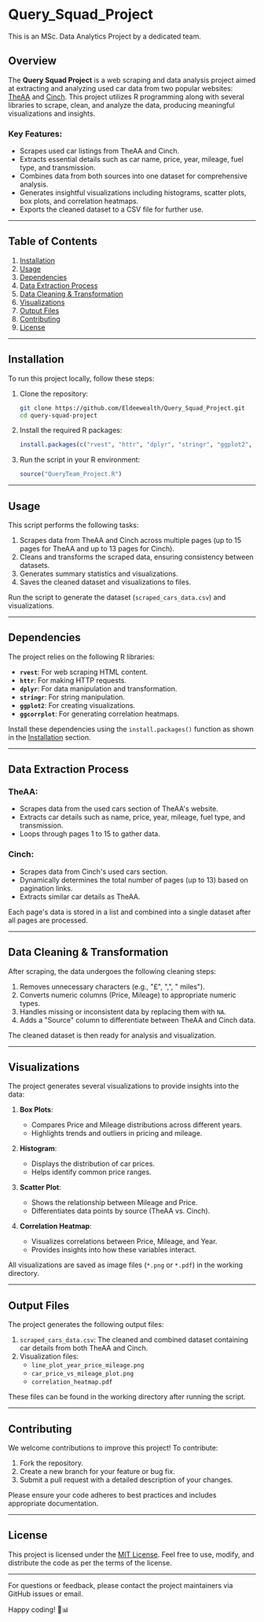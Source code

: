 # Query_Squad_Project
 This is an MSc. Data Analytics Project by a dedicated team.
## Overview

The **Query Squad Project** is a web scraping and data analysis project aimed at extracting and analyzing used car data from two popular websites: [TheAA](https://www.theaa.com) and [Cinch](https://www.cinch.co.uk). This project utilizes R programming along with several libraries to scrape, clean, and analyze the data, producing meaningful visualizations and insights.

### Key Features:
- Scrapes used car listings from TheAA and Cinch.
- Extracts essential details such as car name, price, year, mileage, fuel type, and transmission.
- Combines data from both sources into one dataset for comprehensive analysis.
- Generates insightful visualizations including histograms, scatter plots, box plots, and correlation heatmaps.
- Exports the cleaned dataset to a CSV file for further use.

---

## Table of Contents
1. [Installation](#installation)
2. [Usage](#usage)
3. [Dependencies](#dependencies)
4. [Data Extraction Process](#data-extraction-process)
5. [Data Cleaning & Transformation](#data-cleaning--transformation)
6. [Visualizations](#visualizations)
7. [Output Files](#output-files)
8. [Contributing](#contributing)
9. [License](#license)

---

## Installation

To run this project locally, follow these steps:

1. Clone the repository:
   ```bash
   git clone https://github.com/Eldeewealth/Query_Squad_Project.git
   cd query-squad-project
   ```

2. Install the required R packages:
   ```R
   install.packages(c("rvest", "httr", "dplyr", "stringr", "ggplot2", "ggcorrplot"))
   ```

3. Run the script in your R environment:
   ```R
   source("QueryTeam_Project.R")
   ```

---

## Usage

This script performs the following tasks:
1. Scrapes data from TheAA and Cinch across multiple pages (up to 15 pages for TheAA and up to 13 pages for Cinch).
2. Cleans and transforms the scraped data, ensuring consistency between datasets.
3. Generates summary statistics and visualizations.
4. Saves the cleaned dataset and visualizations to files.

Run the script to generate the dataset (`scraped_cars_data.csv`) and visualizations.

---

## Dependencies

The project relies on the following R libraries:
- **`rvest`**: For web scraping HTML content.
- **`httr`**: For making HTTP requests.
- **`dplyr`**: For data manipulation and transformation.
- **`stringr`**: For string manipulation.
- **`ggplot2`**: For creating visualizations.
- **`ggcorrplot`**: For generating correlation heatmaps.

Install these dependencies using the `install.packages()` function as shown in the [Installation](#installation) section.

---

## Data Extraction Process

### TheAA:
- Scrapes data from the used cars section of TheAA's website.
- Extracts car details such as name, price, year, mileage, fuel type, and transmission.
- Loops through pages 1 to 15 to gather data.

### Cinch:
- Scrapes data from Cinch's used cars section.
- Dynamically determines the total number of pages (up to 13) based on pagination links.
- Extracts similar car details as TheAA.

Each page's data is stored in a list and combined into a single dataset after all pages are processed.

---

## Data Cleaning & Transformation

After scraping, the data undergoes the following cleaning steps:
1. Removes unnecessary characters (e.g., "£", ",", " miles").
2. Converts numeric columns (Price, Mileage) to appropriate numeric types.
3. Handles missing or inconsistent data by replacing them with `NA`.
4. Adds a "Source" column to differentiate between TheAA and Cinch data.

The cleaned dataset is then ready for analysis and visualization.

---

## Visualizations

The project generates several visualizations to provide insights into the data:

1. **Box Plots**:
   - Compares Price and Mileage distributions across different years.
   - Highlights trends and outliers in pricing and mileage.

2. **Histogram**:
   - Displays the distribution of car prices.
   - Helps identify common price ranges.

3. **Scatter Plot**:
   - Shows the relationship between Mileage and Price.
   - Differentiates data points by source (TheAA vs. Cinch).

4. **Correlation Heatmap**:
   - Visualizes correlations between Price, Mileage, and Year.
   - Provides insights into how these variables interact.

All visualizations are saved as image files (`*.png` or `*.pdf`) in the working directory.

---

## Output Files

The project generates the following output files:
1. `scraped_cars_data.csv`: The cleaned and combined dataset containing car details from both TheAA and Cinch.
2. Visualization files:
   - `line_plot_year_price_mileage.png`
   - `car_price_vs_mileage_plot.png`
   - `correlation_heatmap.pdf`

These files can be found in the working directory after running the script.

---

## Contributing

We welcome contributions to improve this project! To contribute:
1. Fork the repository.
2. Create a new branch for your feature or bug fix.
3. Submit a pull request with a detailed description of your changes.

Please ensure your code adheres to best practices and includes appropriate documentation.

---

## License

This project is licensed under the [MIT License](LICENSE). Feel free to use, modify, and distribute the code as per the terms of the license.

---

For questions or feedback, please contact the project maintainers via GitHub issues or email.

Happy coding! 🚗📊

